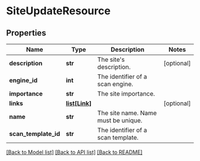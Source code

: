 # SiteUpdateResource

## Properties
Name | Type | Description | Notes
------------ | ------------- | ------------- | -------------
**description** | **str** | The site&#x27;s description. | [optional] 
**engine_id** | **int** | The identifier of a scan engine. | 
**importance** | **str** | The site importance. | 
**links** | [**list[Link]**](Link.md) |  | [optional] 
**name** | **str** | The site name. Name must be unique. | 
**scan_template_id** | **str** | The identifier of a scan template. | 

[[Back to Model list]](../README.md#documentation-for-models) [[Back to API list]](../README.md#documentation-for-api-endpoints) [[Back to README]](../README.md)

